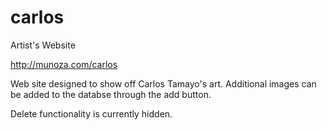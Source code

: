 # carlos
Artist's Website

http://munoza.com/carlos

Web site designed to show off Carlos Tamayo's art. Additional images can be added to the databse through the add button.

Delete functionality is currently hidden. 
